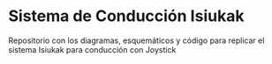 # Sistema de Conducción Isiukak

Repositorio con los diagramas, esquemáticos y código para replicar el sistema Isiukak para conducción con Joystick


